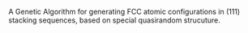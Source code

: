 A Genetic Algorithm for generating FCC atomic configurations in (111) stacking sequences, based on special quasirandom strucuture.
